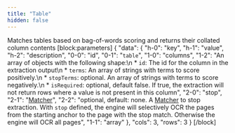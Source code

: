 ```yaml
---
title: "Table"
hidden: false
---
```

Matches tables based on bag-of-words scoring and returns their collated column contents
[block:parameters]
{
  "data": {
    "h-0": "key",
    "h-1": "value",
    "h-2": "description",
    "0-0": "id",
    "0-1": "`table`",
    "1-0": "columns",
    "1-2": "An array of objects with the following shape:\n  * `id`: The id for the column in the extraction output\n  * `terms`: An array of strings with terms to score positively.\n  * `stopTerms`:  optional. An array of strings with terms to score negatively.\n  * `isRequired`: optional, default false. If true, the extraction will not return rows where a value is not present in this column",
    "2-0": "stop",
    "2-1": "[Matcher](doc:matcher)",
    "2-2": "optional, default: none. A [Matcher](doc:matcher) to stop extraction. With `stop` defined, the engine will selectively OCR the pages from the starting anchor to the page with the stop match. Otherwise the engine will OCR all pages",
    "1-1": "array"
  },
  "cols": 3,
  "rows": 3
}
[/block]